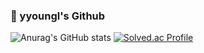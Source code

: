 ### 🍺 yyoungl's Github

![Anurag's GitHub stats](https://github-readme-stats.vercel.app/api?username=yyoungl&show_icons=true&theme=onedark)
[![Solved.ac Profile](http://mazassumnida.wtf/api/v2/generate_badge?boj=pisouz7)](https://solved.ac/pisouz7/)  
